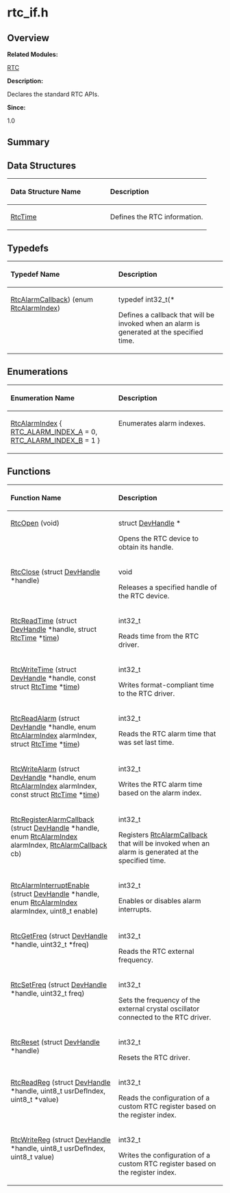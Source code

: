 # rtc\_if.h<a name="ZH-CN_TOPIC_0000001054879510"></a>

## **Overview**<a name="section1105424938084832"></a>

**Related Modules:**

[RTC](RTC.md)

**Description:**

Declares the standard RTC APIs. 

**Since:**

1.0

## **Summary**<a name="section272281179084832"></a>

## Data Structures<a name="nested-classes"></a>

<a name="table1544710918084832"></a>
<table><thead align="left"><tr id="row1448615518084832"><th class="cellrowborder" valign="top" width="50%" id="mcps1.1.3.1.1"><p id="p1328362483084832"><a name="p1328362483084832"></a><a name="p1328362483084832"></a>Data Structure Name</p>
</th>
<th class="cellrowborder" valign="top" width="50%" id="mcps1.1.3.1.2"><p id="p1812726361084832"><a name="p1812726361084832"></a><a name="p1812726361084832"></a>Description</p>
</th>
</tr>
</thead>
<tbody><tr id="row1056135384084832"><td class="cellrowborder" valign="top" width="50%" headers="mcps1.1.3.1.1 "><p id="p952579935084832"><a name="p952579935084832"></a><a name="p952579935084832"></a><a href="RtcTime.md">RtcTime</a></p>
</td>
<td class="cellrowborder" valign="top" width="50%" headers="mcps1.1.3.1.2 "><p id="p27442609084832"><a name="p27442609084832"></a><a name="p27442609084832"></a>Defines the RTC information. </p>
</td>
</tr>
</tbody>
</table>

## Typedefs<a name="typedef-members"></a>

<a name="table1652545093084832"></a>
<table><thead align="left"><tr id="row1118501557084832"><th class="cellrowborder" valign="top" width="50%" id="mcps1.1.3.1.1"><p id="p2023925061084832"><a name="p2023925061084832"></a><a name="p2023925061084832"></a>Typedef Name</p>
</th>
<th class="cellrowborder" valign="top" width="50%" id="mcps1.1.3.1.2"><p id="p1507219348084832"><a name="p1507219348084832"></a><a name="p1507219348084832"></a>Description</p>
</th>
</tr>
</thead>
<tbody><tr id="row1890588713084832"><td class="cellrowborder" valign="top" width="50%" headers="mcps1.1.3.1.1 "><p id="p904366389084832"><a name="p904366389084832"></a><a name="p904366389084832"></a><a href="RTC.md#gaf9932b7e647bce0503f1314bbe5eef8d">RtcAlarmCallback</a>) (enum <a href="RTC.md#gad7b3a575c848e2669db5e5b6f7e74330">RtcAlarmIndex</a>)</p>
</td>
<td class="cellrowborder" valign="top" width="50%" headers="mcps1.1.3.1.2 "><p id="p953017801084832"><a name="p953017801084832"></a><a name="p953017801084832"></a>typedef int32_t(*&nbsp;</p>
<p id="p1114143924084832"><a name="p1114143924084832"></a><a name="p1114143924084832"></a>Defines a callback that will be invoked when an alarm is generated at the specified time. </p>
</td>
</tr>
</tbody>
</table>

## Enumerations<a name="enum-members"></a>

<a name="table689216364084832"></a>
<table><thead align="left"><tr id="row301356783084832"><th class="cellrowborder" valign="top" width="50%" id="mcps1.1.3.1.1"><p id="p1198479990084832"><a name="p1198479990084832"></a><a name="p1198479990084832"></a>Enumeration Name</p>
</th>
<th class="cellrowborder" valign="top" width="50%" id="mcps1.1.3.1.2"><p id="p1256953202084832"><a name="p1256953202084832"></a><a name="p1256953202084832"></a>Description</p>
</th>
</tr>
</thead>
<tbody><tr id="row1199250699084832"><td class="cellrowborder" valign="top" width="50%" headers="mcps1.1.3.1.1 "><p id="p1890793303084832"><a name="p1890793303084832"></a><a name="p1890793303084832"></a><a href="RTC.md#gad7b3a575c848e2669db5e5b6f7e74330">RtcAlarmIndex</a> { <a href="RTC.md#ggad7b3a575c848e2669db5e5b6f7e74330a4a768788d6e3932637aed682317a7c6b">RTC_ALARM_INDEX_A</a> = 0, <a href="RTC.md#ggad7b3a575c848e2669db5e5b6f7e74330a15a8e9ba8ffd5b1ebf1f8353ca581352">RTC_ALARM_INDEX_B</a> = 1 }</p>
</td>
<td class="cellrowborder" valign="top" width="50%" headers="mcps1.1.3.1.2 "><p id="p893383051084832"><a name="p893383051084832"></a><a name="p893383051084832"></a>Enumerates alarm indexes. </p>
</td>
</tr>
</tbody>
</table>

## Functions<a name="func-members"></a>

<a name="table1207751293084832"></a>
<table><thead align="left"><tr id="row1176332456084832"><th class="cellrowborder" valign="top" width="50%" id="mcps1.1.3.1.1"><p id="p315582470084832"><a name="p315582470084832"></a><a name="p315582470084832"></a>Function Name</p>
</th>
<th class="cellrowborder" valign="top" width="50%" id="mcps1.1.3.1.2"><p id="p422332627084832"><a name="p422332627084832"></a><a name="p422332627084832"></a>Description</p>
</th>
</tr>
</thead>
<tbody><tr id="row1981232273084832"><td class="cellrowborder" valign="top" width="50%" headers="mcps1.1.3.1.1 "><p id="p688747140084832"><a name="p688747140084832"></a><a name="p688747140084832"></a><a href="RTC.md#ga3fcf1d7f9bd17c501282a047923161fe">RtcOpen</a> (void)</p>
</td>
<td class="cellrowborder" valign="top" width="50%" headers="mcps1.1.3.1.2 "><p id="p194571230084832"><a name="p194571230084832"></a><a name="p194571230084832"></a>struct <a href="DevHandle.md">DevHandle</a> *&nbsp;</p>
<p id="p1877815689084832"><a name="p1877815689084832"></a><a name="p1877815689084832"></a>Opens the RTC device to obtain its handle. </p>
</td>
</tr>
<tr id="row156431794084832"><td class="cellrowborder" valign="top" width="50%" headers="mcps1.1.3.1.1 "><p id="p1646225157084832"><a name="p1646225157084832"></a><a name="p1646225157084832"></a><a href="RTC.md#gabbf47f061b0f083066ec1da5bdbad9fe">RtcClose</a> (struct <a href="DevHandle.md">DevHandle</a> *handle)</p>
</td>
<td class="cellrowborder" valign="top" width="50%" headers="mcps1.1.3.1.2 "><p id="p1222968835084832"><a name="p1222968835084832"></a><a name="p1222968835084832"></a>void&nbsp;</p>
<p id="p723155687084832"><a name="p723155687084832"></a><a name="p723155687084832"></a>Releases a specified handle of the RTC device. </p>
</td>
</tr>
<tr id="row268630297084832"><td class="cellrowborder" valign="top" width="50%" headers="mcps1.1.3.1.1 "><p id="p255347555084832"><a name="p255347555084832"></a><a name="p255347555084832"></a><a href="RTC.md#gab3049a463cd2d18b098ae267ec4e9f48">RtcReadTime</a> (struct <a href="DevHandle.md">DevHandle</a> *handle, struct <a href="RtcTime.md">RtcTime</a> *<a href="TIME.md#gae7841e681c8c9d59818568d39553642c">time</a>)</p>
</td>
<td class="cellrowborder" valign="top" width="50%" headers="mcps1.1.3.1.2 "><p id="p836416048084832"><a name="p836416048084832"></a><a name="p836416048084832"></a>int32_t&nbsp;</p>
<p id="p1425025249084832"><a name="p1425025249084832"></a><a name="p1425025249084832"></a>Reads time from the RTC driver. </p>
</td>
</tr>
<tr id="row2004559093084832"><td class="cellrowborder" valign="top" width="50%" headers="mcps1.1.3.1.1 "><p id="p241732187084832"><a name="p241732187084832"></a><a name="p241732187084832"></a><a href="RTC.md#gaa1bfb39230ba3155d03702ad04af67b4">RtcWriteTime</a> (struct <a href="DevHandle.md">DevHandle</a> *handle, const struct <a href="RtcTime.md">RtcTime</a> *<a href="TIME.md#gae7841e681c8c9d59818568d39553642c">time</a>)</p>
</td>
<td class="cellrowborder" valign="top" width="50%" headers="mcps1.1.3.1.2 "><p id="p893278942084832"><a name="p893278942084832"></a><a name="p893278942084832"></a>int32_t&nbsp;</p>
<p id="p2020435184084832"><a name="p2020435184084832"></a><a name="p2020435184084832"></a>Writes format-compliant time to the RTC driver. </p>
</td>
</tr>
<tr id="row734806702084832"><td class="cellrowborder" valign="top" width="50%" headers="mcps1.1.3.1.1 "><p id="p476878587084832"><a name="p476878587084832"></a><a name="p476878587084832"></a><a href="RTC.md#ga3a82b2990f646c8bef671ba443691a8a">RtcReadAlarm</a> (struct <a href="DevHandle.md">DevHandle</a> *handle, enum <a href="RTC.md#gad7b3a575c848e2669db5e5b6f7e74330">RtcAlarmIndex</a> alarmIndex, struct <a href="RtcTime.md">RtcTime</a> *<a href="TIME.md#gae7841e681c8c9d59818568d39553642c">time</a>)</p>
</td>
<td class="cellrowborder" valign="top" width="50%" headers="mcps1.1.3.1.2 "><p id="p1202588262084832"><a name="p1202588262084832"></a><a name="p1202588262084832"></a>int32_t&nbsp;</p>
<p id="p2048018165084832"><a name="p2048018165084832"></a><a name="p2048018165084832"></a>Reads the RTC alarm time that was set last time. </p>
</td>
</tr>
<tr id="row1933764312084832"><td class="cellrowborder" valign="top" width="50%" headers="mcps1.1.3.1.1 "><p id="p220632658084832"><a name="p220632658084832"></a><a name="p220632658084832"></a><a href="RTC.md#gad63c5aafffb1f8bee44497f71de5de8f">RtcWriteAlarm</a> (struct <a href="DevHandle.md">DevHandle</a> *handle, enum <a href="RTC.md#gad7b3a575c848e2669db5e5b6f7e74330">RtcAlarmIndex</a> alarmIndex, const struct <a href="RtcTime.md">RtcTime</a> *<a href="TIME.md#gae7841e681c8c9d59818568d39553642c">time</a>)</p>
</td>
<td class="cellrowborder" valign="top" width="50%" headers="mcps1.1.3.1.2 "><p id="p230258095084832"><a name="p230258095084832"></a><a name="p230258095084832"></a>int32_t&nbsp;</p>
<p id="p1169579715084832"><a name="p1169579715084832"></a><a name="p1169579715084832"></a>Writes the RTC alarm time based on the alarm index. </p>
</td>
</tr>
<tr id="row1863371656084832"><td class="cellrowborder" valign="top" width="50%" headers="mcps1.1.3.1.1 "><p id="p1216080396084832"><a name="p1216080396084832"></a><a name="p1216080396084832"></a><a href="RTC.md#gac40e57d996375e1762968b66dedb5914">RtcRegisterAlarmCallback</a> (struct <a href="DevHandle.md">DevHandle</a> *handle, enum <a href="RTC.md#gad7b3a575c848e2669db5e5b6f7e74330">RtcAlarmIndex</a> alarmIndex, <a href="RTC.md#gaf9932b7e647bce0503f1314bbe5eef8d">RtcAlarmCallback</a> cb)</p>
</td>
<td class="cellrowborder" valign="top" width="50%" headers="mcps1.1.3.1.2 "><p id="p1350791579084832"><a name="p1350791579084832"></a><a name="p1350791579084832"></a>int32_t&nbsp;</p>
<p id="p546791658084832"><a name="p546791658084832"></a><a name="p546791658084832"></a>Registers <a href="RTC.md#gaf9932b7e647bce0503f1314bbe5eef8d">RtcAlarmCallback</a> that will be invoked when an alarm is generated at the specified time. </p>
</td>
</tr>
<tr id="row153474676084832"><td class="cellrowborder" valign="top" width="50%" headers="mcps1.1.3.1.1 "><p id="p1512023601084832"><a name="p1512023601084832"></a><a name="p1512023601084832"></a><a href="RTC.md#ga9253cd3579500b86caccd67252291259">RtcAlarmInterruptEnable</a> (struct <a href="DevHandle.md">DevHandle</a> *handle, enum <a href="RTC.md#gad7b3a575c848e2669db5e5b6f7e74330">RtcAlarmIndex</a> alarmIndex, uint8_t enable)</p>
</td>
<td class="cellrowborder" valign="top" width="50%" headers="mcps1.1.3.1.2 "><p id="p1252941869084832"><a name="p1252941869084832"></a><a name="p1252941869084832"></a>int32_t&nbsp;</p>
<p id="p1968121743084832"><a name="p1968121743084832"></a><a name="p1968121743084832"></a>Enables or disables alarm interrupts. </p>
</td>
</tr>
<tr id="row1098160625084832"><td class="cellrowborder" valign="top" width="50%" headers="mcps1.1.3.1.1 "><p id="p1908137309084832"><a name="p1908137309084832"></a><a name="p1908137309084832"></a><a href="RTC.md#gafde58faab893e2b4c4b2a836985463e7">RtcGetFreq</a> (struct <a href="DevHandle.md">DevHandle</a> *handle, uint32_t *freq)</p>
</td>
<td class="cellrowborder" valign="top" width="50%" headers="mcps1.1.3.1.2 "><p id="p1146498960084832"><a name="p1146498960084832"></a><a name="p1146498960084832"></a>int32_t&nbsp;</p>
<p id="p646338754084832"><a name="p646338754084832"></a><a name="p646338754084832"></a>Reads the RTC external frequency. </p>
</td>
</tr>
<tr id="row1873395779084832"><td class="cellrowborder" valign="top" width="50%" headers="mcps1.1.3.1.1 "><p id="p958293597084832"><a name="p958293597084832"></a><a name="p958293597084832"></a><a href="RTC.md#ga740cb1ef1925f2c3bff31e4cfc83d745">RtcSetFreq</a> (struct <a href="DevHandle.md">DevHandle</a> *handle, uint32_t freq)</p>
</td>
<td class="cellrowborder" valign="top" width="50%" headers="mcps1.1.3.1.2 "><p id="p155613957084832"><a name="p155613957084832"></a><a name="p155613957084832"></a>int32_t&nbsp;</p>
<p id="p363080458084832"><a name="p363080458084832"></a><a name="p363080458084832"></a>Sets the frequency of the external crystal oscillator connected to the RTC driver. </p>
</td>
</tr>
<tr id="row249573799084832"><td class="cellrowborder" valign="top" width="50%" headers="mcps1.1.3.1.1 "><p id="p1270169524084832"><a name="p1270169524084832"></a><a name="p1270169524084832"></a><a href="RTC.md#ga775682fde8d650c958e103832ff63dc9">RtcReset</a> (struct <a href="DevHandle.md">DevHandle</a> *handle)</p>
</td>
<td class="cellrowborder" valign="top" width="50%" headers="mcps1.1.3.1.2 "><p id="p256830689084832"><a name="p256830689084832"></a><a name="p256830689084832"></a>int32_t&nbsp;</p>
<p id="p904649712084832"><a name="p904649712084832"></a><a name="p904649712084832"></a>Resets the RTC driver. </p>
</td>
</tr>
<tr id="row1244656611084832"><td class="cellrowborder" valign="top" width="50%" headers="mcps1.1.3.1.1 "><p id="p31266641084832"><a name="p31266641084832"></a><a name="p31266641084832"></a><a href="RTC.md#ga94acd2872dda4b0c487da7d106db3d60">RtcReadReg</a> (struct <a href="DevHandle.md">DevHandle</a> *handle, uint8_t usrDefIndex, uint8_t *value)</p>
</td>
<td class="cellrowborder" valign="top" width="50%" headers="mcps1.1.3.1.2 "><p id="p1713400773084832"><a name="p1713400773084832"></a><a name="p1713400773084832"></a>int32_t&nbsp;</p>
<p id="p1425388575084832"><a name="p1425388575084832"></a><a name="p1425388575084832"></a>Reads the configuration of a custom RTC register based on the register index. </p>
</td>
</tr>
<tr id="row357085934084832"><td class="cellrowborder" valign="top" width="50%" headers="mcps1.1.3.1.1 "><p id="p1168710610084832"><a name="p1168710610084832"></a><a name="p1168710610084832"></a><a href="RTC.md#ga786f9e5a4c2731512c084b86f6f7a3a6">RtcWriteReg</a> (struct <a href="DevHandle.md">DevHandle</a> *handle, uint8_t usrDefIndex, uint8_t value)</p>
</td>
<td class="cellrowborder" valign="top" width="50%" headers="mcps1.1.3.1.2 "><p id="p303651172084832"><a name="p303651172084832"></a><a name="p303651172084832"></a>int32_t&nbsp;</p>
<p id="p898936981084832"><a name="p898936981084832"></a><a name="p898936981084832"></a>Writes the configuration of a custom RTC register based on the register index. </p>
</td>
</tr>
</tbody>
</table>

